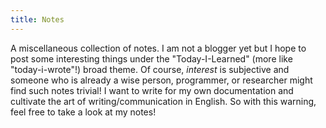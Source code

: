 ```yaml
---
title: Notes
---
```


A miscellaneous collection of notes. I am not a blogger yet but I hope to post some interesting things under the "Today-I-Learned" (more like "today-i-wrote"!) broad theme. Of course, *interest* is subjective and someone who is already a wise person, programmer, or researcher might find such notes trivial! I want to write for my own documentation and cultivate the art of writing/communication in English. So with this warning, feel free to take a look at my notes!

